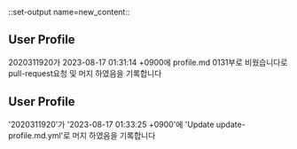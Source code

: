 
::set-output name=new_content::
## User Profile
2020311920가 2023-08-17 01:31:14 +0900에 profile.md 0131부로 비웠습니다로 pull-request요청 및 머지 하였음을 기록합니다



## User Profile
'2020311920'가 '2023-08-17 01:33:25 +0900'에 'Update update-profile.md.yml'로 머지 하였음을 기록합니다



